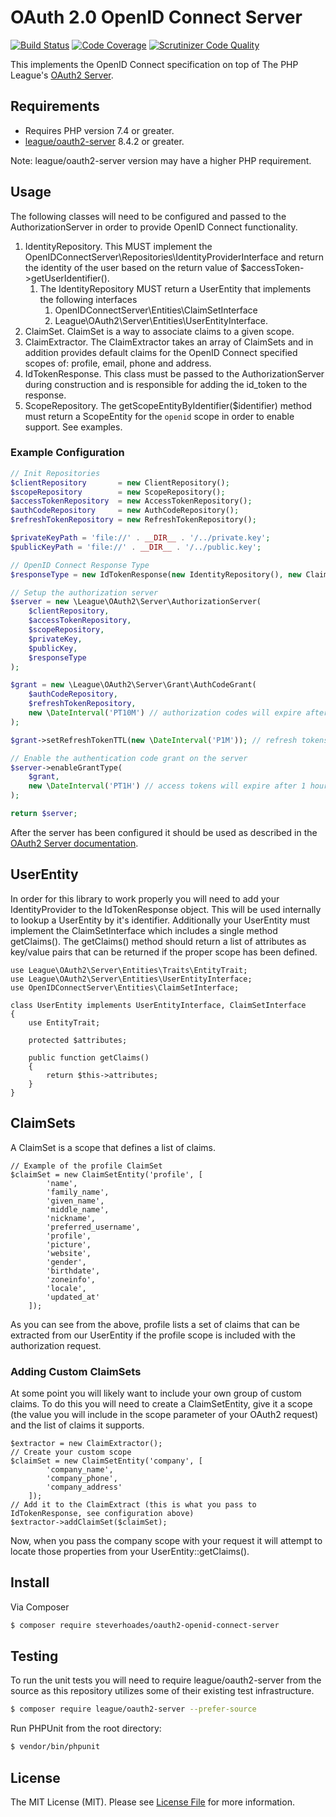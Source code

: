 # OAuth 2.0 OpenID Connect Server

[![Build Status](https://travis-ci.org/steverhoades/oauth2-openid-connect-server.svg?branch=master)](https://travis-ci.org/steverhoades/oauth2-openid-connect-server) [![Code Coverage](https://scrutinizer-ci.com/g/steverhoades/oauth2-openid-connect-server/badges/coverage.png?b=master)](https://scrutinizer-ci.com/g/steverhoades/oauth2-openid-connect-server/?branch=master) [![Scrutinizer Code Quality](https://scrutinizer-ci.com/g/steverhoades/oauth2-openid-connect-server/badges/quality-score.png?b=master)](https://scrutinizer-ci.com/g/steverhoades/oauth2-openid-connect-server/?branch=master)

This implements the OpenID Connect specification on top of The PHP League's [OAuth2 Server](https://github.com/thephpleague/oauth2-server).

## Requirements

* Requires PHP version 7.4 or greater.
* [league/oauth2-server](https://github.com/thephpleague/oauth2-server) 8.4.2 or greater.

Note: league/oauth2-server version may have a higher PHP requirement.

## Usage
The following classes will need to be configured and passed to the AuthorizationServer in order to provide OpenID Connect functionality.

1. IdentityRepository.  This MUST implement the OpenIDConnectServer\Repositories\IdentityProviderInterface and return the identity of the user based on the return value of $accessToken->getUserIdentifier().
   1. The IdentityRepository MUST return a UserEntity that implements the following interfaces
      1. OpenIDConnectServer\Entities\ClaimSetInterface
      1. League\OAuth2\Server\Entities\UserEntityInterface.
1. ClaimSet.  ClaimSet is a way to associate claims to a given scope.
1. ClaimExtractor. The ClaimExtractor takes an array of ClaimSets and in addition provides default claims for the OpenID Connect specified scopes of: profile, email, phone and address.
1. IdTokenResponse. This class must be passed to the AuthorizationServer during construction and is responsible for adding the id_token to the response.
1. ScopeRepository. The getScopeEntityByIdentifier($identifier) method must return a ScopeEntity for the `openid` scope in order to enable support. See examples.

### Example Configuration

```php
// Init Repositories
$clientRepository       = new ClientRepository();
$scopeRepository        = new ScopeRepository();
$accessTokenRepository  = new AccessTokenRepository();
$authCodeRepository     = new AuthCodeRepository();
$refreshTokenRepository = new RefreshTokenRepository();

$privateKeyPath = 'file://' . __DIR__ . '/../private.key';
$publicKeyPath = 'file://' . __DIR__ . '/../public.key';

// OpenID Connect Response Type
$responseType = new IdTokenResponse(new IdentityRepository(), new ClaimExtractor());

// Setup the authorization server
$server = new \League\OAuth2\Server\AuthorizationServer(
    $clientRepository,
    $accessTokenRepository,
    $scopeRepository,
    $privateKey,
    $publicKey,
    $responseType
);

$grant = new \League\OAuth2\Server\Grant\AuthCodeGrant(
    $authCodeRepository,
    $refreshTokenRepository,
    new \DateInterval('PT10M') // authorization codes will expire after 10 minutes
);

$grant->setRefreshTokenTTL(new \DateInterval('P1M')); // refresh tokens will expire after 1 month

// Enable the authentication code grant on the server
$server->enableGrantType(
    $grant,
    new \DateInterval('PT1H') // access tokens will expire after 1 hour
);

return $server;
```
After the server has been configured it should be used as described in the [OAuth2 Server documentation](https://oauth2.thephpleague.com/).

## UserEntity
In order for this library to work properly you will need to add your IdentityProvider to the IdTokenResponse object.  This will be used internally to lookup a UserEntity by it's identifier.  Additionally your UserEntity must implement the ClaimSetInterface which includes a single method getClaims().  The getClaims() method should return a list of attributes as key/value pairs that can be returned if the proper scope has been defined.
```
use League\OAuth2\Server\Entities\Traits\EntityTrait;
use League\OAuth2\Server\Entities\UserEntityInterface;
use OpenIDConnectServer\Entities\ClaimSetInterface;

class UserEntity implements UserEntityInterface, ClaimSetInterface
{
    use EntityTrait;

    protected $attributes;

    public function getClaims()
    {
        return $this->attributes;
    }
}

```

## ClaimSets
A ClaimSet is a scope that defines a list of claims.
```
// Example of the profile ClaimSet
$claimSet = new ClaimSetEntity('profile', [
        'name',
        'family_name',
        'given_name',
        'middle_name',
        'nickname',
        'preferred_username',
        'profile',
        'picture',
        'website',
        'gender',
        'birthdate',
        'zoneinfo',
        'locale',
        'updated_at'
    ]);

```
As you can see from the above, profile lists a set of claims that can be extracted from our UserEntity if the profile scope is included with the authorization request.

### Adding Custom ClaimSets
At some point you will likely want to include your own group of custom claims. To do this you will need to create a ClaimSetEntity, give it a scope (the value you will include in the scope parameter of your OAuth2 request) and the list of claims it supports.
```
$extractor = new ClaimExtractor();
// Create your custom scope
$claimSet = new ClaimSetEntity('company', [
        'company_name',
        'company_phone',
        'company_address'
    ]);
// Add it to the ClaimExtract (this is what you pass to IdTokenResponse, see configuration above)
$extractor->addClaimSet($claimSet);
```
Now, when you pass the company scope with your request it will attempt to locate those properties from your UserEntity::getClaims().

## Install

Via Composer

``` bash
$ composer require steverhoades/oauth2-openid-connect-server
```

## Testing
To run the unit tests you will need to require league/oauth2-server from the source as this repository utilizes some of their existing test infrastructure.
```bash
$ composer require league/oauth2-server --prefer-source
```

Run PHPUnit from the root directory:
```bash
$ vendor/bin/phpunit
```
## License

The MIT License (MIT). Please see [License File](https://github.com/steverhoades/oauth2-openid-connect-client/blob/master/LICENSE) for more information.

[PSR-1]: https://github.com/php-fig/fig-standards/blob/master/accepted/PSR-1-basic-coding-standard.md
[PSR-2]: https://github.com/php-fig/fig-standards/blob/master/accepted/PSR-2-coding-style-guide.md
[PSR-4]: https://github.com/php-fig/fig-standards/blob/master/accepted/PSR-4-autoloader.md
